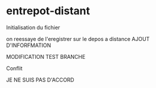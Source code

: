 # entrepot-distant
Initialisation du fichier

on reessaye de l'eregistrer sur le depos a distance
AJOUT D'INFORFMATION

MODIFICATION TEST BRANCHE

Conflit

JE NE SUIS PAS D'ACCORD

